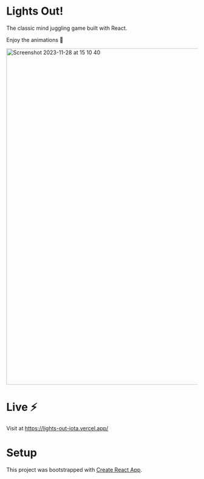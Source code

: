 # Lights Out! 

The classic mind juggling game built with React.

Enjoy the animations 🤩


<img width="884" alt="Screenshot 2023-11-28 at 15 10 40" src="https://github.com/dvinubius/react-lights-out/assets/32189942/8ed84001-7526-4ca0-b937-2a34dd77d364">

# Live ⚡️

Visit at https://lights-out-iota.vercel.app/

# Setup
This project was bootstrapped with [Create React App](https://github.com/facebook/create-react-app).
